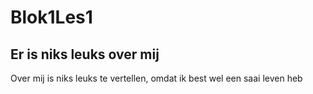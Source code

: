 # Blok1Les1
## Er is niks leuks over mij ##
Over mij is niks leuks te vertellen, omdat ik best wel een saai leven heb
